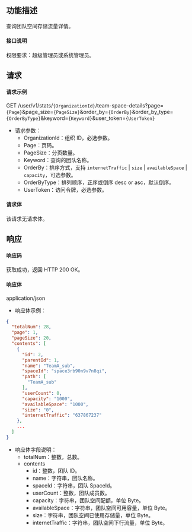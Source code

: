 ## 功能描述

查询团队空间存储流量详情。

#### 接口说明

权限要求：超级管理员或系统管理员。


## 请求

#### 请求示例

GET /user/v1/stats/`{OrganizationId}`/team-space-details?page=`{Page}`&page_size=`{PageSize}`&order_by=`{OrderBy}`&order_by_type=`{OrderByType}`&keyword=`{Keyword}`&user_token=`{UserToken}`

- 请求参数：
  - OrganizationId：组织 ID，必选参数。
  - Page：页码。
  - PageSize：分页数量。
  - Keyword：查询的团队名称。
  - OrderBy：排序方式，支持 `internetTraffic` | `size` | `availableSpace` | `capacity`，可选参数。
  - OrderByType：排列顺序，正序或倒序 desc or asc，默认倒序。
  - UserToken：访问令牌，必选参数。
  
#### 请求体

该请求无请求体。

## 响应

#### 响应码

获取成功，返回 HTTP 200 OK。

#### 响应体

application/json

- 响应体示例：

```json
{
  "totalNum": 28,
  "page": 1,
  "pageSize": 20,
  "contents": [
    {
      "id": 2,
      "parentId": 1,
      "name": "TeamA_sub",
      "spaceId": "space3rb90n9v7n8qi",
      "path": [
        "TeamA_sub"
      ],
      "userCount": 0,
      "capacity": "1000",
      "availableSpace": "1000",
      "size": "0",
      "internetTraffic": "637867237"
    },
    ...
  ]
}
```

- 响应体字段说明：
  - totalNum：整数，总数。
  - contents
    - id：整数，团队 ID。
    - name：字符串，团队名称。
    - spaceId：字符串，团队 SpaceId。
    - userCount：整数，团队成员数。
    - capacity：字符串，团队空间配额，单位 Byte。
    - availableSpace：字符串，团队空间可用容量，单位 Byte。
    - size：字符串，团队空间已使用存储量，单位 Byte。
    - internetTraffic：字符串，团队空间下行流量，单位 Byte。
